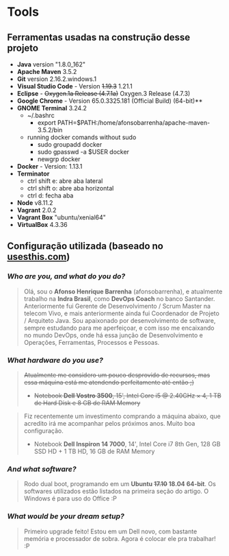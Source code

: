 # Tools

## Ferramentas usadas na construção desse projeto

- **Java** version "1.8.0_162"
- **Apache Maven** 3.5.2
- **Git** version 2.16.2.windows.1
- **Visual Studio Code** - Version ~~1.19.3~~ 1.21.1
- **Eclipse** - ~~Oxygen.1a Release (4.7.1a)~~ Oxygen.3 Release (4.7.3)
- **Google Chrome** - Version 65.0.3325.181 (Official Build) (64-bit)**
- **GNOME Terminal** 3.24.2
    - ~/.bashrc
        - export PATH=$PATH:/home/afonsobarrenha/apache-maven-3.5.2/bin
    - running docker comands without sudo
        - sudo groupadd docker
        - sudo gpasswd -a $USER docker
        - newgrp docker
- **Docker** - Version: 1.13.1
- **Terminator**
  - ctrl shift e: abre aba lateral
  - ctrl shift o: abre aba horizontal
  - ctrl d: fecha aba
- **Node** v8.11.2
- **Vagrant** 2.0.2
- **Vagrant Box** "ubuntu/xenial64"
- **VirtualBox** 4.3.36

## Configuração utilizada (baseado no [usesthis.com](usesthis.com))

### *Who are you, and what do you do?*

> Olá, sou o **Afonso Henrique Barrenha** (afonsobarrenha), e atualmente trabalho na **Indra Brasil**, como **DevOps Coach** no banco Santander. Anteriormente fui Gerente de Desenvolvimento / Scrum Master na telecom Vivo, e mais anteriormente ainda fui Coordenador de Projeto / Arquiteto Java. Sou apaixonado por desenvolvimento de software, sempre estudando para me aperfeiçoar, e com isso me encaixando no mundo DevOps, onde há essa junção de Desenvolvimento e Operações, Ferramentas, Processos e Pessoas.

### *What hardware do you use?*

> ~~Atualmente me considero um pouco desprovido de recursos, mas essa máquina está me atendendo perfeitamente até então ;)~~
> - ~~Notebook **Dell Vostro 3500**, 15', Intel Core i5 @ 2.40GHz × 4, 1 TB de Hard Disk e 8 GB de RAM Memory~~

> Fiz recentemente um investimento comprando a máquina abaixo, que acredito irá me acompanhar pelos próximos anos. Muito boa configuração.
> - Notebook **Dell Inspiron 14 7000**, 14', Intel Core i7 8th Gen, 128 GB SSD HD + 1 TB HD, 16 GB de RAM Memory

### *And what software?*

> Rodo dual boot, programando em um **Ubuntu ~~17.10~~ 18.04 64-bit**. Os softwares utilizados estão listados na primeira seção do artigo. O Windows é para uso do Office :P

### *What would be your dream setup?*

> Primeiro upgrade feito! Estou em um Dell novo, com bastante memória e processador de sobra. Agora é colocar ele pra trabalhar! :P
